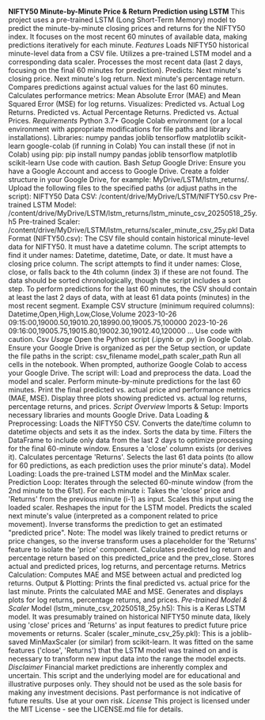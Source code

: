 **NIFTY50 Minute-by-Minute Price & Return Prediction using LSTM**
This project uses a pre-trained LSTM (Long Short-Term Memory) model to predict the minute-by-minute closing prices and returns for the NIFTY50 index. It focuses on the most recent 60 minutes of available data, making predictions iteratively for each minute.
*Features*
Loads NIFTY50 historical minute-level data from a CSV file.
Utilizes a pre-trained LSTM model and a corresponding data scaler.
Processes the most recent data (last 2 days, focusing on the final 60 minutes for prediction).
Predicts:
Next minute's closing price.
Next minute's log return.
Next minute's percentage return.
Compares predictions against actual values for the last 60 minutes.
Calculates performance metrics: Mean Absolute Error (MAE) and Mean Squared Error (MSE) for log returns.
Visualizes:
Predicted vs. Actual Log Returns.
Predicted vs. Actual Percentage Returns.
Predicted vs. Actual Prices.
*Requirements*
Python 3.7+
Google Colab environment (or a local environment with appropriate modifications for file paths and library installations).
Libraries:
numpy
pandas
joblib
tensorflow
matplotlib
scikit-learn
google-colab (if running in Colab)
You can install these (if not in Colab) using pip:
pip install numpy pandas joblib tensorflow matplotlib scikit-learn
Use code with caution.
Bash
*Setup*
Google Drive:
Ensure you have a Google Account and access to Google Drive.
Create a folder structure in your Google Drive, for example: MyDrive/LSTM/lstm_returns/.
Upload the following files to the specified paths (or adjust paths in the script):
NIFTY50 Data CSV: /content/drive/MyDrive/LSTM/NIFTY50.csv
Pre-trained LSTM Model: /content/drive/MyDrive/LSTM/lstm_returns/lstm_minute_csv_20250518_25y.h5
Pre-trained Scaler: /content/drive/MyDrive/LSTM/lstm_returns/scaler_minute_csv_25y.pkl
Data Format (NIFTY50.csv):
The CSV file should contain historical minute-level data for NIFTY50.
It must have a datetime column. The script attempts to find it under names: Datetime, datetime, Date, or date.
It must have a closing price column. The script attempts to find it under names: Close, close, or falls back to the 4th column (index 3) if these are not found.
The data should be sorted chronologically, though the script includes a sort step.
To perform predictions for the last 60 minutes, the CSV should contain at least the last 2 days of data, with at least 61 data points (minutes) in the most recent segment.
Example CSV structure (minimum required columns):
Datetime,Open,High,Low,Close,Volume
2023-10-26 09:15:00,19000.50,19010.20,18990.00,19005.75,100000
2023-10-26 09:16:00,19005.75,19015.80,19002.30,19012.40,120000
...
Use code with caution.
Csv
*Usage*
Open the Python script (.ipynb or .py) in Google Colab.
Ensure your Google Drive is organized as per the Setup section, or update the file paths in the script:
csv_filename
model_path
scaler_path
Run all cells in the notebook.
When prompted, authorize Google Colab to access your Google Drive.
The script will:
Load and preprocess the data.
Load the model and scaler.
Perform minute-by-minute predictions for the last 60 minutes.
Print the final predicted vs. actual price and performance metrics (MAE, MSE).
Display three plots showing predicted vs. actual log returns, percentage returns, and prices.
*Script Overview*
Imports & Setup: Imports necessary libraries and mounts Google Drive.
Data Loading & Preprocessing:
Loads the NIFTY50 CSV.
Converts the date/time column to datetime objects and sets it as the index.
Sorts the data by time.
Filters the DataFrame to include only data from the last 2 days to optimize processing for the final 60-minute window.
Ensures a 'close' column exists (or derives it).
Calculates percentage 'Returns'.
Selects the last 61 data points (to allow for 60 predictions, as each prediction uses the prior minute's data).
Model Loading: Loads the pre-trained LSTM model and the MinMax scaler.
Prediction Loop:
Iterates through the selected 60-minute window (from the 2nd minute to the 61st).
For each minute i:
Takes the 'close' price and 'Returns' from the previous minute (i-1) as input.
Scales this input using the loaded scaler.
Reshapes the input for the LSTM model.
Predicts the scaled next minute's value (interpreted as a component related to price movement).
Inverse transforms the prediction to get an estimated "predicted price". Note: The model was likely trained to predict returns or price changes, so the inverse transform uses a placeholder for the 'Returns' feature to isolate the 'price' component.
Calculates predicted log return and percentage return based on this predicted_price and the prev_close.
Stores actual and predicted prices, log returns, and percentage returns.
Metrics Calculation: Computes MAE and MSE between actual and predicted log returns.
Output & Plotting:
Prints the final predicted vs. actual price for the last minute.
Prints the calculated MAE and MSE.
Generates and displays plots for log returns, percentage returns, and prices.
*Pre-trained Model & Scaler*
Model (lstm_minute_csv_20250518_25y.h5): This is a Keras LSTM model. It was presumably trained on historical NIFTY50 minute data, likely using 'close' prices and 'Returns' as input features to predict future price movements or returns.
Scaler (scaler_minute_csv_25y.pkl): This is a joblib-saved MinMaxScaler (or similar) from scikit-learn. It was fitted on the same features ('close', 'Returns') that the LSTM model was trained on and is necessary to transform new input data into the range the model expects.
*Disclaimer*
Financial market predictions are inherently complex and uncertain. This script and the underlying model are for educational and illustrative purposes only. They should not be used as the sole basis for making any investment decisions. Past performance is not indicative of future results. Use at your own risk.
*License*
This project is licensed under the MIT License - see the LICENSE.md file for details.
